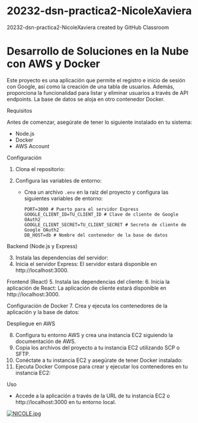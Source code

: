 # 20232-dsn-practica2-NicoleXaviera
20232-dsn-practica2-NicoleXaviera created by GitHub Classroom
# Desarrollo de Soluciones en la Nube con AWS y Docker
Este proyecto es una aplicación que permite el registro e inicio de sesión con Google, así como la creación de una tabla de usuarios. Además, proporciona la funcionalidad para listar y eliminar usuarios a través de API endpoints. La base de datos se aloja en otro contenedor Docker.

Requisitos

Antes de comenzar, asegúrate de tener lo siguiente instalado en tu sistema:
- Node.js
- Docker
- AWS Account

Configuración

1. Clona el repositorio:

2. Configura las variables de entorno:
   - Crea un archivo `.env` en la raíz del proyecto y configura las siguientes variables de entorno:
     ```
     PORT=3000 # Puerto para el servidor Express
     GOOGLE_CLIENT_ID=TU_CLIENT_ID # Clave de cliente de Google OAuth2
     GOOGLE_CLIENT_SECRET=TU_CLIENT_SECRET # Secreto de cliente de Google OAuth2
     DB_HOST=db # Nombre del contenedor de la base de datos
     ```

Backend (Node.js y Express)

3. Instala las dependencias del servidor:
4. Inicia el servidor Express:
El servidor estará disponible en http://localhost:3000.

Frontend (React)
5. Instala las dependencias del cliente:
6. Inicia la aplicación de React:
La aplicación de cliente estará disponible en http://localhost:3000.

Configuración de Docker
7. Crea y ejecuta los contenedores de la aplicación y la base de datos:

Despliegue en AWS

8. Configura tu entorno AWS y crea una instancia EC2 siguiendo la documentación de AWS.
9. Copia los archivos del proyecto a tu instancia EC2 utilizando SCP o SFTP.
10. Conéctate a tu instancia EC2 y asegúrate de tener Docker instalado:
11. Ejecuta Docker Compose para crear y ejecutar los contenedores en tu instancia EC2:

Uso
- Accede a la aplicación a través de la URL de tu instancia EC2 o http://localhost:3000 en tu entorno local.

[![NICOLE.jpg](https://i.postimg.cc/cJdvDmFK/NICOLE.jpg)](https://postimg.cc/xXFj8KDY)
